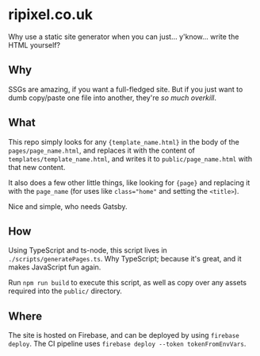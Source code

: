# ripixel.co.uk

Why use a static site generator when you can just... y'know... write the HTML yourself?

## Why

SSGs are amazing, if you want a full-fledged site. But if you just want to dumb copy/paste one file into another, they're _so much overkill_.

## What

This repo simply looks for any `{template_name.html}` in the body of the `pages/page_name.html`, and replaces it with the content of `templates/template_name.html`, and writes it to `public/page_name.html` with that new content.

It also does a few other little things, like looking for `{page}` and replacing it with the `page_name` (for uses like `class="home"` and setting the `<title>`).

Nice and simple, who needs Gatsby.

## How

Using TypeScript and ts-node, this script lives in `./scripts/generatePages.ts`. Why TypeScript; because it's great, and it makes JavaScript fun again.

Run `npm run build` to execute this script, as well as copy over any assets required into the `public/` directory.

## Where

The site is hosted on Firebase, and can be deployed by using `firebase deploy`. The CI pipeline uses `firebase deploy --token tokenFromEnvVars`.
